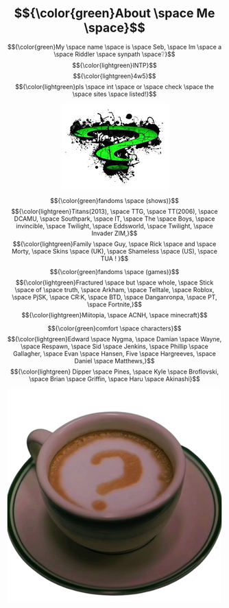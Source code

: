 # $${\color{green}About \space Me \space}$$
 $${\color{green}My \space name \space is \space Seb, \space Im \space a \space Riddler \space synpath \space❔}$$
 $${\color{lightgreen}INTP}$$
 $${\color{lightgreen}4w5}$$
 $${\color{lightgreen}pls \space int \space or \space check \space the \space sites \space listed!}$$

<div align="center">
 
![img](images-removebg-preview.png)
</div>

$${\color{green}fandoms \space (shows)}$$
 $${\color{lightgreen}Titans(2013), \space TTG, \space TT(2006), \space DCAMU, \space Southpark, \space IT, \space The \space Boys, \space invincible, \space Twilight, \space Eddsworld, \space Twilight, \space Invader ZIM,}$$
$${\color{lightgreen}Family \space Guy, \space Rick \space and \space Morty, \space Skins \space (UK), \space Shameless \space (US), \space TUA !  }$$
 
  $${\color{green}fandoms \space (games)}$$
   $${\color{lightgreen}Fractured \space but \space whole, \space Stick \space of \space truth, \space Arkham, \space Telltale, \space Roblox, \space PjSK, \space CR:K, \space BTD, \space Danganronpa, \space PT, \space Fortnite,}$$
  $${\color{lightgreen}Miitopia, \space ACNH, \space minecraft}$$

$${\color{green}comfort \space characters}$$
   $${\color{lightgreen}Edward \space Nygma, \space Damian \space Wayne, \space Respawn, \space Sid \space Jenkins, \space Phillip \space Gallagher, \space Evan \space Hansen, Five \space Hargreeves, \space Daniel \space Matthews,}$$
   $${\color{lightgreen} Dipper \space Pines, \space Kyle \space Broflovski, \space Brian \space Griffin, \space Haru \space Akinashi}$$

<div align="center">
 
![img2](the_batman-removebg-preview.png)
</div>
